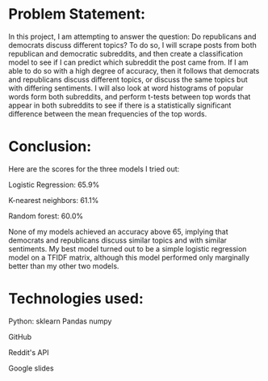 # Problem Statement:
In this project, I am attempting to answer the question: Do republicans and democrats discuss different topics? To do so, I will scrape posts from both republican and democratic subreddits, and then create a classification model to see if I can predict which subreddit the post came from. If I am able to do so with a high degree of accuracy, then it follows that democrats and republicans discuss different topics, or discuss the same topics but with differing sentiments. I will also look at word histograms of popular words form both subreddits, and perform t-tests between top words that appear in both subreddits to see if there is a statistically significant difference between the mean frequencies of the top words.

# Conclusion:
Here are the scores for the three models I tried out:

Logistic Regression: $65.9\%$

K-nearest neighbors: $61.1\%$

Random forest: $60.0\%$

None of my models achieved an accuracy above $65%$, implying that democrats and republicans discuss similar topics and with similar sentiments. My best model turned out to be a simple logistic regression model on a TFIDF matrix, although this model performed only marginally better than my other two models.

# Technologies used:
Python:
  sklearn
  Pandas
  numpy

GitHub

Reddit's API

Google slides
